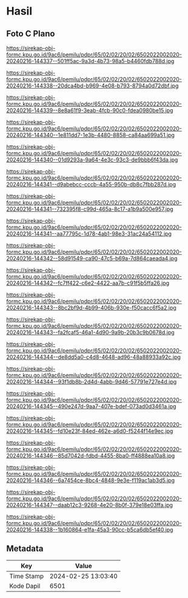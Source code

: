 # Hasil

## Foto C Plano

https://sirekap-obj-formc.kpu.go.id/9ac6/pemilu/pdpr/65/02/02/20/02/6502022002020-20240216-144337--501ff5ac-9a3d-4b73-98a5-b4460fdb788d.jpg

https://sirekap-obj-formc.kpu.go.id/9ac6/pemilu/pdpr/65/02/02/20/02/6502022002020-20240216-144338--20dca4bd-b969-4e08-b793-8794a0d72dbf.jpg

https://sirekap-obj-formc.kpu.go.id/9ac6/pemilu/pdpr/65/02/02/20/02/6502022002020-20240216-144339--8e8a61f9-3eab-4fcb-90c0-fdea0980be15.jpg

https://sirekap-obj-formc.kpu.go.id/9ac6/pemilu/pdpr/65/02/02/20/02/6502022002020-20240216-144340--1e811dd7-1e3b-4480-8858-ca84aa699a51.jpg

https://sirekap-obj-formc.kpu.go.id/9ac6/pemilu/pdpr/65/02/02/20/02/6502022002020-20240216-144340--01d9293a-9a64-4e3c-93c3-de9bbb6f43da.jpg

https://sirekap-obj-formc.kpu.go.id/9ac6/pemilu/pdpr/65/02/02/20/02/6502022002020-20240216-144341--d9abebcc-cccb-4a55-950b-db8c7fbb287d.jpg

https://sirekap-obj-formc.kpu.go.id/9ac6/pemilu/pdpr/65/02/02/20/02/6502022002020-20240216-144341--732395f8-c99d-465a-8c17-a1b9a500e957.jpg

https://sirekap-obj-formc.kpu.go.id/9ac6/pemilu/pdpr/65/02/02/20/02/6502022002020-20240216-144341--aa77795c-1d78-4ab1-98e3-31ac24a54112.jpg

https://sirekap-obj-formc.kpu.go.id/9ac6/pemilu/pdpr/65/02/02/20/02/6502022002020-20240216-144342--58d91549-ca90-47c5-b69a-7d864caeada4.jpg

https://sirekap-obj-formc.kpu.go.id/9ac6/pemilu/pdpr/65/02/02/20/02/6502022002020-20240216-144342--fc7ff422-c6e2-4422-aa7b-c91f5b5ffa26.jpg

https://sirekap-obj-formc.kpu.go.id/9ac6/pemilu/pdpr/65/02/02/20/02/6502022002020-20240216-144343--8bc2bf9d-4b99-406b-930e-f50cacc6f5a2.jpg

https://sirekap-obj-formc.kpu.go.id/9ac6/pemilu/pdpr/65/02/02/20/02/6502022002020-20240216-144343--fa2fcaf5-46a1-4d90-9a9b-20b3c9b0678d.jpg

https://sirekap-obj-formc.kpu.go.id/9ac6/pemilu/pdpr/65/02/02/20/02/6502022002020-20240216-144344--de8dd5a0-c4d8-4648-ad96-48a88933a92c.jpg

https://sirekap-obj-formc.kpu.go.id/9ac6/pemilu/pdpr/65/02/02/20/02/6502022002020-20240216-144344--93f1db8b-2d4d-4abb-9d46-57791e727e4d.jpg

https://sirekap-obj-formc.kpu.go.id/9ac6/pemilu/pdpr/65/02/02/20/02/6502022002020-20240216-144345--490e247d-9aa7-407e-bdef-073ad0d3461a.jpg

https://sirekap-obj-formc.kpu.go.id/9ac6/pemilu/pdpr/65/02/02/20/02/6502022002020-20240216-144345--fd10e23f-84ed-462e-a6d0-f5244f14e9ec.jpg

https://sirekap-obj-formc.kpu.go.id/9ac6/pemilu/pdpr/65/02/02/20/02/6502022002020-20240216-144346--85d7042d-fdbd-4455-8ba0-ff4888ea10a8.jpg

https://sirekap-obj-formc.kpu.go.id/9ac6/pemilu/pdpr/65/02/02/20/02/6502022002020-20240216-144346--6a7454ce-8bc4-4848-9e3e-f119ac1ab3d5.jpg

https://sirekap-obj-formc.kpu.go.id/9ac6/pemilu/pdpr/65/02/02/20/02/6502022002020-20240216-144347--daab12c3-9268-4e20-8b0f-379e18e03ffa.jpg

https://sirekap-obj-formc.kpu.go.id/9ac6/pemilu/pdpr/65/02/02/20/02/6502022002020-20240216-144338--1b160864-e1fa-45a3-90cc-b5ca6db5ef40.jpg


## Metadata

| Key        | Value               |
| ---------- | ------------------- |
| Time Stamp | 2024-02-25 13:03:40 |
| Kode Dapil | 6501                |



